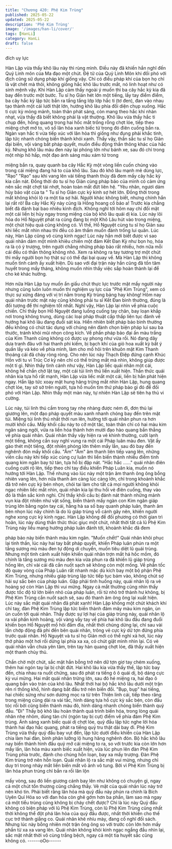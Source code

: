 ```yaml
---
title: "Chương 420: Phệ Kim Trùng"
published: 2025-05-22
updated: 2025-05-22
description: 'Phệ Kim Trùng'
image: '/images/han-li/cover/'
tags: [HanLi]
category: HanLi
draft: false
---
```


đích uy lực

Hàn Lập vừa thấy khô lâu này thì rùng mình. Điều này đã khiến
hắn nghĩ đến Quỷ Linh môn của Ma đạo một chút.
Đệ tử của Quỷ Linh Môn khi đối phó với địch cũng sử dụng pháp
khí giống vậy. Chỉ có điều pháp khí của bọn họ chỉ là vật chết mà
thôi, không giống hắc khô lâu trước mắt, nó linh hoạt như có sinh
mệnh vậy.
Khi Hàn Lập cảm thấy ngoài ý muốn thì ba cây hắc kỳ kia đã bay
đến trước một bước.
Tu sĩ họ Giản hét lớn một tiếng, lấy tay điểm điểm, ba cây hắc kỳ
lập tức bắn ra tầng tầng lớp lớp hắc ti (tơ đen), đan vào nhau tạo
thành một cái lưới thật lớn, hướng khô lâu phía đối diện chụp
xuống.
Hắc ti cực kỳ mỏng mảnh, toàn thân phát sáng, còn mang theo
hắc khí nhàn nhạt, vừa thấy đã biết không phải là vật thường.
Khô lâu vừa thấy hắc ti chụp đến, hồng quang trong hai hốc mắt
trống rỗng chợt lóe, tiếp theo miệng chợt mở to, vô số lân hỏa
xanh biếc từ trong đó điên cuồng bắn ra.
Ngàn vạn hắc ti vừa tiếp xúc với lân hỏa thì giống như đụng phải
khắc tinh, lập tức nhanh chóng biến thành khói xanh.
Thấy vậy, thần sắc tu sĩ họ Giản đại biến, vội vàng bắt pháp
quyết, muốn điều động thần thông khác của hắc kỳ.
Nhưng khô lâu màu đen này lại phóng lớn như bánh xe, sau đó
chỉ trong một nhịp hô hấp, một đạo ánh sáng màu xám từ trong

miệng bắn ra, quay quanh ba cây Hắc Kỳ một vòng liền cuốn
chúng vào trong cái miệng đang há to của khô lâu.
Sau đó khô lâu mạnh mẽ dùng lực, "Rạo" "Rạo" sau khi vang lên
vài tiếng thanh thúy đã đem mấy cây hắc kỳ kia cắn nát. Đồng
thời do tu sĩ họ Giản cùng pháp bảo của mình có cảm ứng nên
sắc mặt chợt tái nhợt, hoàn toàn mất đứt liên hệ.
"Yêu nhân, ngươi dám hủy bảo vật của ta " Tu sĩ họ Giản cực kỳ
kinh sợ hét lớn. Đồng thời trong mắt không khỏi lộ ra một tia sợ
hãi.
Người khác không biết, nhưng chính hắn lại rất rõ!
Ba cây Hắc Kỳ này cũng là Hồng hoang cổ bảo a! Trước kia
chẳng biết đã đánh bại bao nhiêu kình địch. Không nghĩ tới hôm
nay chỉ đối mặt một cái liền bị hủy ngay trong miệng của bộ khô
lâu quái dị kia.
Lúc này lôi hỏa do Hồ Nguyệt phát ra cũng đang bị một Khô Lâu
hút vào trong miệng, một chút hiệu quả cũng không có.
Vì thế, Hồ Nguyệt cùng tu sĩ họ Giản sau khi liếc mắt nhìn nhau
thì đều có âm thầm muốn đánh trống lui quân.
Lúc này, Hàn Lập cũng vô cùng kinh ngạc!
Lúc này hắn mới biết được vì sao quái nhân dám một mình khiêu
chiến một đám Kết Đan Kỳ như bọn họ, hóa ra là có ỷ trượng,
trên người chẳng những pháp bảo rất nhiều, hơn nữa mỗi cái đều
có thần thông không nhỏ.
Xem ra không ra tay tương trợ một chút thì mấy người bọn họ
thật sự có thể đại bại quay về.
Mà Hàn Lập thì không muốn tình cảnh ấy xuất hiện.
Dù sao với đại trận này hắn cũng đã tốn tâm huyết trong mấy
tháng, không muốn nhìn thấy việc sắp hoàn thành lại để cho kẻ
khác hưởng.

Hơn nữa Hàn Lập tuy muốn ẩn giấu chút thực lực trước mặt mấy
người này nhưng cũng luôn luôn muốn thí nghiệm uy lực của
"Phệ Kim Trùng", xem có thực sự xứng đáng với vị trí nằm trong
Kỳ trùng bảng hay không!
Hôm nay quái nhân trước mặt này cũng không phải tu sĩ Kết Đan
bình thường, đúng là đối tượng để thí nghiệm tốt nhất.
Nghĩ vậy, Hàn Lập lại nhìn về phía cuộc chiến.
Chỉ thấy bọn Hồ Nguyệt đang luống cuống tay chân, bay loạn
khắp nơi trong không trung, dùng các loại pháp thuật cấp thấp
liên tục đánh về hướng hai khô lâu đang đuổi sát kia. Hiển nhiên
biết pháp bảo bình thường đều không có chút tác dụng với chúng
nên đành chọn biện pháp lui sau ba thước, tránh khỏi mũi nhọn
công kích.
Về phần pháp bảo đại ấn màu trắng của Kim Thanh cũng không
có được uy phong như vừa rồi.
Nó đang dây dưa tranh đâu với hai thanh phi kiếm, bị bạch khí
của giỏ hoa xuất kỳ bất ý quấn lấy và kéo về phía mình, làm cho
mồ hôi trên khuôn mặt Kim Thanh thoáng cái đã chảy ròng ròng.
Cho nên lúc này Thạch Điệp đứng cạnh Khúc Hồn với tu vi Trúc
Cơ kỳ nên chỉ có thể trừng mắt mà nhìn, không giúp được một tí
gì.
Nhìn thấy tình cảnh như vậy, Hàn Lập liếc quái nhân một cái,
không hề chần chờ lật tay, một cái túi linh thú liền xuất hiện.
Thần thức quái nhân kia tựa hồ rất mạnh, Hàn Lập vừa liếc mắt
một cái, liền bị hắn phát hiện ngay.
Hắn lập tức xoay mặt hung hăng trừng mắt nhìn Hàn Lập, hung
quang chợt lóe, tay sờ sờ trên người, tựa hồ muốn tìm thứ pháp
bảo gì đó để đối phó với Hàn Lập.
Nhìn thấy một màn này, tự nhiên Hàn Lập sẽ tiên hạ thủ vi cường.

Lúc này, túi linh thú cầm trong tay nhẹ nhàng được ném đi, đơn
thủ lại giương lên, một đạo pháp quyết màu xanh nhanh chóng
bay đến trên mặt túi.
Miệng túi linh thú nhất thời run lên, hướng tới quái nhân phun ra
hơn mười khối cầu.
Mấy khối cầu này to cỡ một tấc, toàn thân chỉ có hai màu kim
ngân sáng ngời, vừa ra liền hóa thành hơn mười đạo hào quang
bắn thẳng về phía quái nhân.
Quái nhân thấy vậy hiện ra vẻ khinh thường, cười lạnh một tiếng,
không cần suy nghĩ vung ra một cái Pháp luân màu đen.
Vật ấy gào thét một tiếng, đột nhiên phóng lớn thêm mấy lần, sau
đó bay đến nghênh đón mấy khối cầu.
"Ầm" "Ầm" âm thanh liên tiếp vang lên, những viên cầu này khi
tiếp xúc cùng cự luân thì liền biến thành nhiều điểm tinh quang
kim ngân bay tứ tán, tựa hồ bị đập nát.
"Hắc hắc ……" quái nhân điên cuồng cười rộ lên, tiếp theo chỉ tay
điều khiển Pháp Luân kia, muốn nó hướng tới Hàn Lập.
Thế nhưng vào lúc này một trận âm thanh ông ông bỗng nhiên
vang lên, hơn nữa thanh âm càng lúc càng lớn, chỉ trong khoảnh
khắc đã trở nên cực kỳ bén nhọn, chói tai làm cho tất cả mọi
người không khỏi ngạc nhiên liếc mắt nhìn, quái nhân kia lại thu
hồi vẻ điên cuồng, thay vào đó là thần sắc kinh nghi.
Chỉ thấy khối cầu bị đánh nát thành những mảnh vụn kia đột
nhiên như vật sống, biến thành mấy ngàn con Kim ngân giáp
trùng lớn bằng ngón tay cái, hằng hà sa số bay quanh pháp luân,
thanh âm bén nhọn lúc nãy chính là do lũ giáp trùng vỗ cánh gây
nên, khiến người nghe xong cực kỳ kinh ngạc.
Hàn Lập không để đối phương có thời gian trì hoãn, lúc này dùng
thần thức thúc giục một chút, nhất thời tất cả lũ Phệ Kim Trùng
này liều mạng hướng pháp luân đánh tới, khoảnh khắc đã đem

pháp bảo này biến thành màu kim ngân.
"Muốn chết!"
Quái nhân khôi phục lại tinh thần, lúc này hai tay bắt pháp quyết,
khiến Pháp luân phún ra một tầng sương mù màu đen tự động di
chuyển, muốn tiêu diệt lũ quái trùng.
Nhưng một tình cảnh xuất hiện khiến quái nhân trợn mắt há hốc
mồm, đó chính là tầng sương mù màu đen kia vừa phun ra đã
khiến lũ giáp trùng hống lên, chỉ vài cái đã cắn nuốt sạch sẽ
không còn một mống.
Về phần tốc độ quay vòng của Pháp Luân rất nhanh mặc dù kích
bay một bộ phận Phệ Kim Trùng, nhưng nhiều giáp trùng lập tức
tiếp tục bám vào, không chút sợ hãi sự sắc bén của pháp luân.
Gặp phải tình huống này, quái nhân lộ ra vẻ hoảng sợ còn Hàn
Lập thì vui mừng.
Ngay cả mắt thường cũng nhìn thấy được tốc độ từ lớn biến nhỏ
của pháp luân, rồi từ nhỏ trở thành hư không, bị Phệ Kim Trùng
cắn nuốt sạch sẽ, sau đó thanh âm ông ông lại xuất hiện.
Lúc này sắc mặt quái nhân đã phát xanh!
Hàn Lập không một chút khách khí chỉ tay, đàn Phệ Kim Trùng lập
tức biến thành đám mây màu kim ngân, ùn ùn cuốn tới quái nhân.
Thấy được sự lợi hại của giáp trùng này, quái nhân lộ ra vài phần
kinh hoảng, vội vàng vẫy tay về phía hai khô lâu đầu đang đuổi
khiến bọn Hồ Nguyệt mồ hôi đầm đìa, nhất thời chúng dừng lại,
chỉ sau vài lần chớp động đã phi đến bên quái nhân, trông vẻ cực
kỳ dữ tợn đứng phía trước quái nhân.
Hồ Nguyệt và tu sĩ họ Giản mới có thể nghỉ xả hơi, lúc này thở
phào một hơi rồi dừng lại phía xa xa, có chút giật mình nhìn lại.
Có vẻ quái nhân vẫn chưa yên tâm, trên tay hàn quang chợt lóe,
đã thấy xuất hiện một thanh chủy thủ.

Chần chờ một chút, sắc mặt hắn bỗng trở nên dữ tợn giơ tay
chém xuống, thêm hai ngón tay lại bị chặt đứt.
Hai khô lâu kia vừa thấy thế, lập tức bay đến, chia nhau ra nuốt
chửng, sau đó phát ra tiếng ô ô quái dị, bộ dáng cực kỳ vui mừng.
Hai mắt quái nhân trừng lớn, sau đó hé miệng ra, hai đạo ô quang
bắn vào trán của khô lâu.
Nhất thời hai bộ hắc khô lâu dưới một trận rên rỉ thống khổ, hình
dạng bắt đầu trở nên biến đổi.
"Bụp, bụp" hai tiếng, hai chiếc sừng như sơn dương mọc ra từ
trên Thiên linh cái, tiếp theo răng trong miệng cũng dài ra vài tấc,
hình dáng tựa hồ cực kỳ sắc bén, còn đầu tóc rối bời cũng biến
thành màu đỏ, hình dáng nhanh chóng biến thành quỷ đầu.
"Đi" Thấy bộ khô lâu hoàn thành quá trình biến hóa, trong lòng
quái nhân nhẹ nhõm, dùng tàn chỉ (ngón tay bị cụt) điểm về phía
đám Phệ Kim trùng.
Ánh sáng xanh biếc quái dị chợt lóe, quỷ đầu lập tức nghe lời hóa
thành hai đạo hắc quang, phát ra tiếng quỷ tru thật dài bay đi.
Phệ Kim Trùng vừa thấy quỷ đầu bay vụt đến, lập tức dưới điều
khiển của Hàn Lập chia làm hai đàn, binh phân lưỡng lộ hung
hăng nghênh đón.
Bộ hắc khô lâu nay biến thành hình đầu quỷ mở cái miệng to ra,
so với trước kia còn lớn hơn mấy lần, lân hỏa màu xanh biếc xuất
hiện, vừa lúc phun lên đàn Phệ Kim Trùng phía trước, đánh cho
chúng hỗn loạn, bay xa mấy trượng.
Đàn Phệ Kim trùng trở nên hỗn loạn.
Quái nhân lộ ra sắc mặt vui mừng, nhưng chỉ duy trì trong nháy
mắt liền biến mất vô ảnh vô tung.
Bởi vì Phệ Kim Trùng bị lân hỏa phun trúng chỉ bắn ra rồi lăn lộn

mấy vòng, sau đó liền giương cánh bay lên như không có chuyện
gì, ngay cả một chút tổn thương cũng chẳng thấy.
Vẻ mặt của quái nhân lúc này trở nên khó tin.
Phải biết rằng lân hỏa mà quỷ đầu này phún ra chính là Bích
Uyên Quỉ Hỏa so với đan hỏa còn ghê gớm hơn ba phần, làm sao
mà ngay cả một tiểu trùng cũng không bị cháy chết được?
Chỉ là lúc này Quỷ đầu không có biện pháp với lũ Phệ Kim Trùng,
còn lũ Phệ Kim Trùng cũng nhất thời không thể đột phá lân hỏa
của quỷ đầu được, nhất thời khiến cho thế cục trở thành giằng co.
Quái nhân khẽ nhíu mày, đang cố nghĩ đối sách.
Nhưng lúc này bỗng nhiên một trận ông ông so với trước còn lớn
hơn mấy phần từ xa xa vang lên.
Quái nhân không khỏi kinh ngạc ngẩng đầu nhìn lại, sắc mặt nhất
thời vô cùng trắng bệch, ngay cả một tia huyết sắc cũng không
có.
------oOo------
